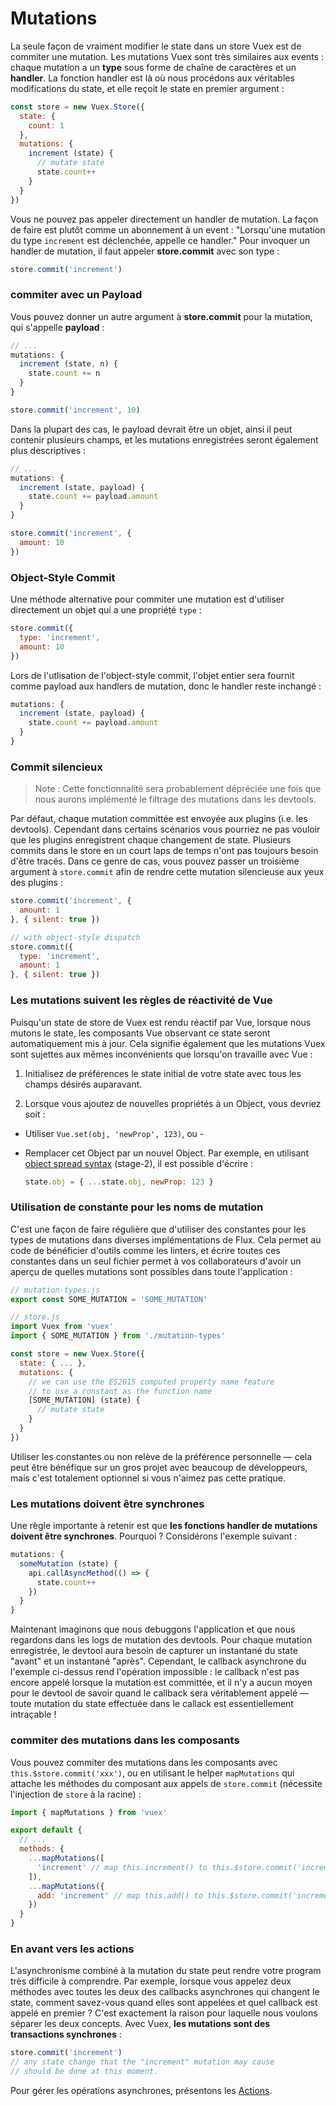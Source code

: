 # Mutations

La seule façon de vraiment modifier le state dans un store Vuex est de commiter une mutation. Les mutations Vuex sont très similaires aux events : chaque mutation a un **type** sous forme de chaîne de caractères et un **handler**. La fonction handler est là où nous procédons aux véritables modifications du state, et elle reçoit le state en premier argument :

``` js
const store = new Vuex.Store({
  state: {
    count: 1
  },
  mutations: {
    increment (state) {
      // mutate state
      state.count++
    }
  }
})
```

Vous ne pouvez pas appeler directement un handler de mutation. La façon de faire est plutôt comme un abonnement à un event : "Lorsqu'une mutation du type `increment` est déclenchée, appelle ce handler." Pour invoquer un handler de mutation, il faut appeler **store.commit** avec son type :

``` js
store.commit('increment')
```

### commiter avec un Payload

Vous pouvez donner un autre argument à **store.commit** pour la mutation, qui s'appelle **payload** :

``` js
// ...
mutations: {
  increment (state, n) {
    state.count += n
  }
}
```
``` js
store.commit('increment', 10)
```

Dans la plupart des cas, le payload devrait être un objet, ainsi il peut contenir plusieurs champs, et les mutations enregistrées seront également plus descriptives :

``` js
// ...
mutations: {
  increment (state, payload) {
    state.count += payload.amount
  }
}
```
``` js
store.commit('increment', {
  amount: 10
})
```

### Object-Style Commit

Une méthode alternative pour commiter une mutation est d'utiliser directement un objet qui a une propriété `type` :

``` js
store.commit({
  type: 'increment',
  amount: 10
})
```

Lors de l'utlisation de l'object-style commit, l'objet entier sera fournit comme payload aux handlers de mutation, donc le handler reste inchangé :

``` js
mutations: {
  increment (state, payload) {
    state.count += payload.amount
  }
}
```

### Commit silencieux

> Note : Cette fonctionnalité sera probablement dépréciée une fois que nous aurons implémenté le filtrage des mutations dans les devtools.

Par défaut, chaque mutation committée est envoyée aux plugins (i.e. les devtools). Cependant dans certains scénarios vous pourriez ne pas vouloir que les plugins enregistrent chaque changement de state. Plusieurs commits dans le store en un court laps de temps n'ont pas toujours besoin d'être tracés. Dans ce genre de cas, vous pouvez passer un troisième argument à `store.commit` afin de rendre cette mutation silencieuse aux yeux des plugins :

``` js
store.commit('increment', {
  amount: 1
}, { silent: true })

// with object-style dispatch
store.commit({
  type: 'increment',
  amount: 1
}, { silent: true })
```

### Les mutations suivent les règles de réactivité de Vue

Puisqu'un state de store de Vuex est rendu réactif par Vue, lorsque nous mutons le state, les composants Vue observant ce state seront automatiquement mis à jour. Cela signifie également que les mutations Vuex sont sujettes aux mêmes inconvénients que lorsqu'on travaille avec Vue :

1. Initialisez de préférences le state initial de votre state avec tous les champs désirés auparavant.

2. Lorsque vous ajoutez de nouvelles propriétés à un Object, vous devriez soit :

  - Utiliser `Vue.set(obj, 'newProp', 123)`, ou -

  - Remplacer cet Object par un nouvel Object. Par exemple, en utilisant [object spread syntax](https://github.com/sebmarkbage/ecmascript-rest-spread) (stage-2), il est possible d'écrire :

    ``` js
    state.obj = { ...state.obj, newProp: 123 }
    ```

### Utilisation de constante pour les noms de mutation

C'est une façon de faire régulière que d'utiliser des constantes pour les types de mutations dans diverses implémentations de Flux. Cela permet au code de bénéficier d'outils comme les linters, et écrire toutes ces constantes dans un seul fichier permet à vos collaborateurs d'avoir un aperçu de quelles mutations sont possibles dans toute l'application :

``` js
// mutation-types.js
export const SOME_MUTATION = 'SOME_MUTATION'
```

``` js
// store.js
import Vuex from 'vuex'
import { SOME_MUTATION } from './mutation-types'

const store = new Vuex.Store({
  state: { ... },
  mutations: {
    // we can use the ES2015 computed property name feature
    // to use a constant as the function name
    [SOME_MUTATION] (state) {
      // mutate state
    }
  }
})
```

Utiliser les constantes ou non relève de la préférence personnelle &mdash; cela peut être bénéfique sur un gros projet avec beaucoup de développeurs, mais c'est totalement optionnel si vous n'aimez pas cette pratique.

### Les mutations doivent être synchrones

Une règle importante à retenir est que **les fonctions handler de mutations doivent être synchrones**. Pourquoi ? Considérons l'exemple suivant :

``` js
mutations: {
  someMutation (state) {
    api.callAsyncMethod(() => {
      state.count++
    })
  }
}
```

Maintenant imaginons que nous debuggons l'application et que nous regardons dans les logs de mutation des devtools. Pour chaque mutation enregistrée, le devtool aura besoin de capturer un instantané du state "avant" et un instantané "après". Cependant, le callback asynchrone du l'exemple ci-dessus rend l'opération impossible : le callback n'est pas encore appelé lorsque la mutation est committée, et il n'y a aucun moyen pour le devtool de savoir quand le callback sera véritablement appelé &mdash; toute mutation du state effectuée dans le callack est essentiellement intraçable !

### commiter des mutations dans les composants

Vous pouvez commiter des mutations dans les composants avec `this.$store.commit('xxx')`, ou en utilisant le helper `mapMutations` qui attache les méthodes du composant aux appels de `store.commit` (nécessite l'injection de `store` à la racine) :

``` js
import { mapMutations } from 'vuex'

export default {
  // ...
  methods: {
    ...mapMutations([
      'increment' // map this.increment() to this.$store.commit('increment')
    ]),
    ...mapMutations({
      add: 'increment' // map this.add() to this.$store.commit('increment')
    })
  }
}
```

### En avant vers les actions

L'asynchronisme combiné à la mutation du state peut rendre votre program très difficile à comprendre. Par exemple, lorsque vous appelez deux méthodes avec toutes les deux des callbacks asynchrones qui changent le state, comment savez-vous quand elles sont appelées et quel callback est appelé en premier ? C'est exactement la raison pour laquelle nous voulons séparer les deux concepts. Avec Vuex, **les mutations sont des transactions synchrones** :

``` js
store.commit('increment')
// any state change that the "increment" mutation may cause
// should be done at this moment.
```

Pour gérer les opérations asynchrones, présentons les [Actions](actions.md).
